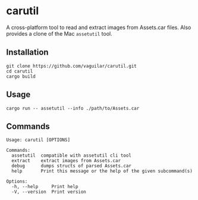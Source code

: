 # carutil
A cross-platform tool to read and extract images from Assets.car files. Also provides a clone of the Mac `assetutil` tool.

## Installation
```
git clone https://github.com/vaguilar/carutil.git
cd carutil
cargo build
```

## Usage
```
cargo run -- assetutil --info ./path/to/Assets.car
```

## Commands 
```
Usage: carutil [OPTIONS]

Commands:
  assetutil  compatible with assetutil cli tool
  extract    extract images from Assets.car
  debug      dumps structs of parsed Assets.car
  help       Print this message or the help of the given subcommand(s)

Options:
  -h, --help     Print help
  -V, --version  Print version
```